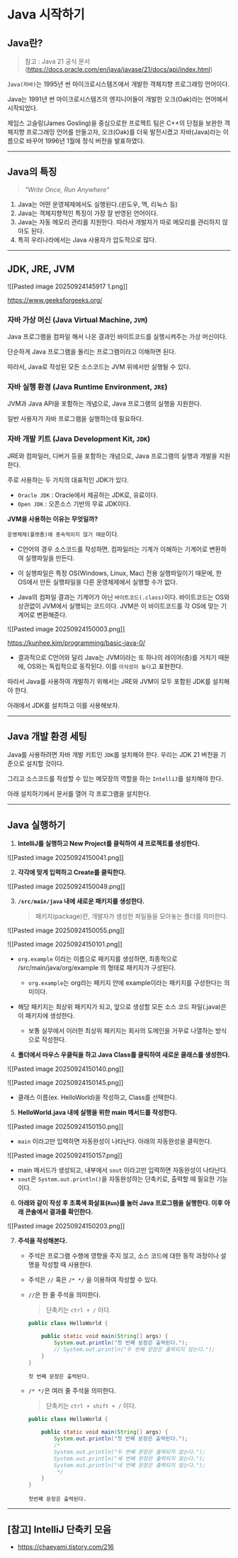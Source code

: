 
# Java 시작하기

## Java란?

> 참고 : Java 21 공식 문서 (https://docs.oracle.com/en/java/javase/21/docs/api/index.html)


`Java(자바)`는 1995년 썬 마이크로시스템즈에서 개발한 객체지향 프로그래밍 언어이다.

Java는 1991년 썬 마이크로시스템즈의 엔지니어들이 개발한 오크(Oak)라는 언어에서 시작되었다.

제임스 고슬링(James Gosling)을 중심으로한 프로젝트 팀은 C++의 단점을 보완한 객체지향 프로그래밍 언어를 만들고자, 오크(Oak)를 더욱 발전시켰고 자바(Java)라는 이름으로 바꾸어 1996년 1월에 정식 버전을 발표하였다.

------

## Java의 특징

> *"Write Once, Run Anywhere”*

1. Java는 어떤 운영체제에서도 실행된다.(윈도우, 맥, 리눅스 등)
2. Java는 객체지향적인 특징이 가장 잘 반영된 언어이다.
3. Java는 자동 메모리 관리를 지원한다. 따라서 개발자가 따로 메모리를 관리하지 않아도 된다.
4. 특히 우리나라에서는 Java 사용자가 압도적으로 많다.

------

## JDK, JRE, JVM

![[Pasted image 20250924145917 1.png]]

https://www.geeksforgeeks.org/

### 자바 가상 머신 (Java Virtual Machine, `JVM`)

Java 프로그램을 컴파일 해서 나온 결과인 바이트코드를 실행시켜주는 가상 머신이다.

단순하게 Java 프로그램을 돌리는 프로그램이라고 이해하면 된다.

따라서, Java로 작성된 모든 소스코드는 JVM 위에서만 실행될 수 있다.

### 자바 실행 환경 (Java Runtime Environment, `JRE`)

JVM과 Java API을 포함하는 개념으로, Java 프로그램의 실행을 지원한다.

일반 사용자가 자바 프로그램을 실행하는데 필요하다.

### 자바 개발 키트 (Java Development Kit, `JDK`)

JRE와 컴파일러, 디버거 등을 포함하는 개념으로, Java 프로그램의 실행과 개발을 지원한다.

주로 사용하는 두 가지의 대표적인 JDK가 있다.

- `Oracle JDK` : Oracle에서 제공하는 JDK로, 유료이다.
- `Open JDK` : 오픈소스 기반의 무료 JDK이다.

**JVM을 사용하는 이유는 무엇일까?**

`운영체제(플랫폼)에 종속적이지 않기 때문`이다.

- C언어의 경우 소스코드를 작성하면, 컴파일러는 기계가 이해하는 기계어로 변환하여 실행파일을 만든다.

- 이 실행파일은 특정 OS(Windows, Linux, Mac) 전용 실행파일이기 때문에, 한 OS에서 만든 실행파일을 다른 운영체제에서 실행할 수가 없다.

- Java의 컴파일 결과는 기계어가 아닌 `바이트코드(.class)`이다. 바이트코드는 OS와 상관없이 JVM에서 실행되는 코드이다. JVM은 이 바이트코드를 각 OS에 맞는 기계어로 변환해준다.

![[Pasted image 20250924150003.png]]

  https://kunhee.kim/programming/basic-java-0/

- 결과적으로 C언어와 달리 Java는 JVM이라는 또 하나의 레이어(층)를 거치기 때문에, OS와는 독립적으로 동작된다. 이를 `이식성이 높다`고 표현한다.

따라서 Java를 사용하여 개발하기 위해서는 JRE와 JVM이 모두 포함된 JDK를 설치해야 한다.

아래에서 JDK를 설치하고 이를 사용해보자.

------

## Java 개발 환경 세팅

Java를 사용하려면 자바 개발 키트인 `JDK`를 설치해야 한다. 우리는 JDK 21 버전을 기준으로 설치할 것이다.

그리고 소스코드를 작성할 수 있는 메모장의 역할을 하는 `IntelliJ`를 설치해야 한다.

아래 설치하기에서 문서를 열어 각 프로그램을 설치한다.

------

## Java 실행하기

1. **IntelliJ를 실행하고 New Project를 클릭하여 새 프로젝트를 생성한다.**

![[Pasted image 20250924150041.png]]

2. **각각에 맞게 입력하고 Create를 클릭한다.**

![[Pasted image 20250924150049.png]]

3. **`/src/main/java` 내에 새로운 패키지를 생성한다.**

   > 패키지(package)란, 개발자가 생성한 파일들을 모아놓는 폴더를 의미한다.

![[Pasted image 20250924150055.png]]

![[Pasted image 20250924150101.png]]

   - `org.example` 이라는 이름으로 패키지를 생성하면, 최종적으로   /src/main/java/org/example 의 형태로 패키지가 구성된다.

     - `org.example`는 org라는 패키지 안에 example이라는 패키지를 구성한다는 의미이다.

   - 해당 패키지는 최상위 패키지가 되고, 앞으로 생성할 모든 소스 코드 파일(.java)은 이 패키지에 생성한다.

     - 보통 실무에서 이러한 최상위 패키지는 회사의 도메인을 거꾸로 나열하는 방식으로 작성한다.

4. **폴더에서 마우스 우클릭을 하고 Java Class를 클릭하여 새로운 클래스를 생성한다.**

![[Pasted image 20250924150140.png]]

![[Pasted image 20250924150145.png]]

   - 클래스 이름(ex. HelloWorld)을 작성하고, Class를 선택한다.

5. **HelloWorld.java 내에 실행을 위한 main 메서드를 작성한다.**

![[Pasted image 20250924150150.png]]

   - `main` 이라고만 입력하면 자동완성이 나타난다. 아래의 자동완성을 클릭한다.

![[Pasted image 20250924150157.png]]

   - main 메서드가 생성되고, 내부에서 `sout` 이라고만 입력하면 자동완성이 나타난다.
   - `sout`은 `System.out.println()`을 자동완성하는 단축키로, 출력할 때 필요한 기능이다.

6. **아래와 같이 작성 후 초록색 화살표(`Run`)를 눌러 Java 프로그램을 실행한다. 이후 아래 콘솔에서 결과를 확인한다.**

![[Pasted image 20250924150203.png]]

7. **주석을 작성해본다.**

   - 주석은 프로그램 수행에 영향을 주지 않고, 소스 코드에 대한 동작 과정이나 설명을 작성할 때 사용한다.

   - 주석은 `//` 혹은 `/* */` 을 이용하여 작성할 수 있다.

   - `//`은 한 줄 주석을 의미한다.

     > 단축키는 `ctrl + /` 이다.

     ```java
     public class HelloWorld {
     
         public static void main(String[] args) {
             System.out.println("첫 번째 문장은 출력된다.");
             // System.out.println("두 번째 문장은 출력되지 않는다.");
         }
     }
     ```

     ```
     첫 번째 문장은 출력된다.
     ```

   - `/* */`은 여러 줄 주석을 의미한다.

     > 단축키는 `ctrl + shift + /` 이다.

     ```java
     public class HelloWorld {
     
         public static void main(String[] args) {
             System.out.println("첫 번째 문장은 출력된다.");
             /*
             System.out.println("두 번째 문장은 출력되지 않는다.");
             System.out.println("세 번째 문장은 출력되지 않는다.");
             System.out.println("네 번째 문장은 출력되지 않는다.");
              */
         }
     }
     ```

     ```
     첫번째 문장은 출력된다.
     ```

------

## [참고] IntelliJ 단축키 모음
- https://chaeyami.tistory.com/216